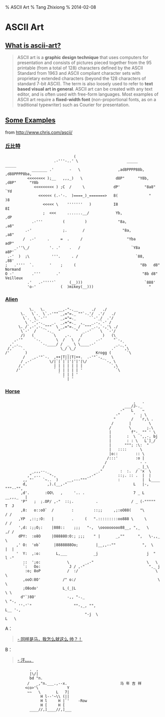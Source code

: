 % ASCII Art
% Tang Zhixiong
% 2014-02-08


ASCII Art
=========

[What is ascii-art?][ascii-art]
-------------------------------

> ASCII art is a **graphic design technique** that uses computers for presentation and 
> consists of pictures pieced together from the 95 printable (from a total of 128) characters 
> defined by the ASCII Standard from 1963 and ASCII compliant character sets 
> with proprietary extended characters (beyond the 128 characters of standard 7-bit ASCII). 
> The term is also loosely used to refer to **text based visual art in general**. 
> ASCII art can be created with any text editor, and is often used with free-form languages. 
> Most examples of ASCII art require a **fixed-width font** 
> (non-proportional fonts, as on a traditional typewriter) such as Courier for presentation.

[Some Examples](http://www.chris.com/ascii/)
--------------------------------------------

from <http://www.chris.com/ascii/>

### [丘比特][qiubite]

~~~plain
                               (
                      .-'''-..' \                      _____           _____
            _______ .'       -   \                 ,ad8PPPP88b,     ,d88PPPP8ba,
          <<<<<<<< );__   ,,,_)   \               d8P"      "Y8b, ,d8P"      "Y8b
             <<<<<<<<< ) ;C  /     \             dP'           "8a8"           `Yd
               <<<<<< (.-'-.  )====_)_=======>   8(              "              )8
                 <<<<< \    '''''''   )          I8                             8I
                 ;  <<<     .......__/            Yb,                         ,dP
            .-'''         (         )              "8a,                     ,a8"
         .-'              ;.       /                 "8a,                 ,a8"
        /  .-'     .     =  .     /                    "Yba             adP"
    _-''\_/         '. .'    .   /                       `Y8a         a8P'
 .-'  )  ;\          '''.     . /                          `88,     ,88'
;   .''''  `.       '    ;     (                             "8b   d8"  Normand
O -'        .'''       .'                                     "8b d8"   Veilleux
          .'   .-'''''`      (__)))                            `888'
          'o-'           (  )mikey(__)))                         "
~~~

### [Alien][alien]

~~~plain
           \.   \.      __,-"-.__      ./   ./
       \.   \`.  \`.-'"" _,="=._ ""`-.'/  .'/   ./
        \`.  \_`-''      _,="=._      ``-'_/  .'/
         \ `-',-._   _.  _,="=._  ,_   _.-,`-' /
      \. /`,-',-._"""  \ _,="=._ /  """_.-,`-,'\ ./
       \`-'  /    `-._  "       "  _.-'    \  `-'/
       /)   (         \    ,-.    /         )   (\
    ,-'"     `-.       \  /   \  /       .-'     "`-,
  ,'_._         `-.____/ /  _  \ \____.-'         _._`,
 /,'   `.                \_/ \_/                .'   `,\
/'       )                  _            Krogg (       `\
        /   _,-'"`-.  ,++|T|||T|++.  .-'"`-,_   \
       / ,-'        \/|`|`|`|'|'|'|\/        `-, \
      /,'             | | | | | | |             `,\
     /'               ` | | | | | '               `\
                        ` | | | '
                          ` | '
~~~

### [Horse][horse]

~~~plain
                                                          ,   .
                                                      ___/J-._
                                                    -"   L    ~
                                                  -"      '  ; \
                                                 "       /   `r,\ .
                                                /       |        \
                                               /        \       ;.\
                                               |         f"-_ "" ' \
                                               |       :  \  ',,-. bj
                                               |       : : \   L`]_/
                                               |      """; :\:  "
                                               |   ::::      \
                                               |o::        :: \
                                              /:::'        :o |
                                             /               - -
                                            /               _ |_\
            _,,,--._                     _."        :  :.  / 'x  \
          ," ,..    "-,              _,-"          ::;. :: .  |  |
        ,, "'    `~..  )    __,---"""              :          |  L____
        d,         ,).(__,-"                              L   |-,     """--"",
       ,d'.       :OO\   ,     '.. .                      7 _ L     __,,,_   |
       'P"   ;  ;.OP/ ,-"  ::;.          .               / _ (-"""""      T  J
       ,8:   o::oO`  /        :         ::;;     ,;:oO88(    "\           / /
      ,YP  ,::;:O:   |        .     (   ".:::::::::oo888 \     \         / /
      ',d: :;;O;:    |888::    ;;;   "-,  \ooooooooo88__, ",_   \      ,/ /
      dPY:  :o8O     |O8888O:O:; ;;;    " |       _,""      ",   \-,,_  \
     ,' O:  'ob`      |8888888Oo;        |__,,--""            ",  \   |  |
     '  Y:  ,:o:       L,___            _j                      j  "  l -"
        ::  ';o:            \       _,-"                        \   \
        `:   Oo:             J / ,-"                             "._ j
         :o; 8oP            /  :/                                   \ \
        ,ooO:8O'          /" o:/                                     \ \
        ;O8odo'           L_(_|L                                      \ \
       d"`)8O'              -,, "-._                                   \ "-,
      ''-'`"                   ""-,_, "",                               L__ '-,
                                    "-j  \                                 L   \
~~~

A：

> [- 同样是马，我怎么就这么 帅？！][handsome-horse]

B：

> [- 汗。。。][dont-be-shy]

~~~plain
           .  ,
           |\/|
           bd "n.
          /   _,"n.___.,--x.                        马 年 吉 祥
         <co>'\             Y
          ~~   \       L   7|
                H l--'~\\ (||
                H l     H |`'    -Row
                H [     H [
           ____//,]____//,]___
~~~

[ascii-art]: http://en.wikipedia.org/wiki/ASCII_art
[qiubite]: chrome:// "这个不是链接，我的亲"
[alien]: chrome:// "不就是个外星人嘛，没见过外星人啊"
[programmer]: chrome:// "程序员这个嘛。。。。额。。。别放弃治疗"
[horse]: chrome:// "没草原哪儿来的马？！"
[handsome-horse]: chrome:// "你有一双发现美的眼睛"
[dont-be-shy]: file// "不要害羞！！！"

<div class="ds-thread"></div>
